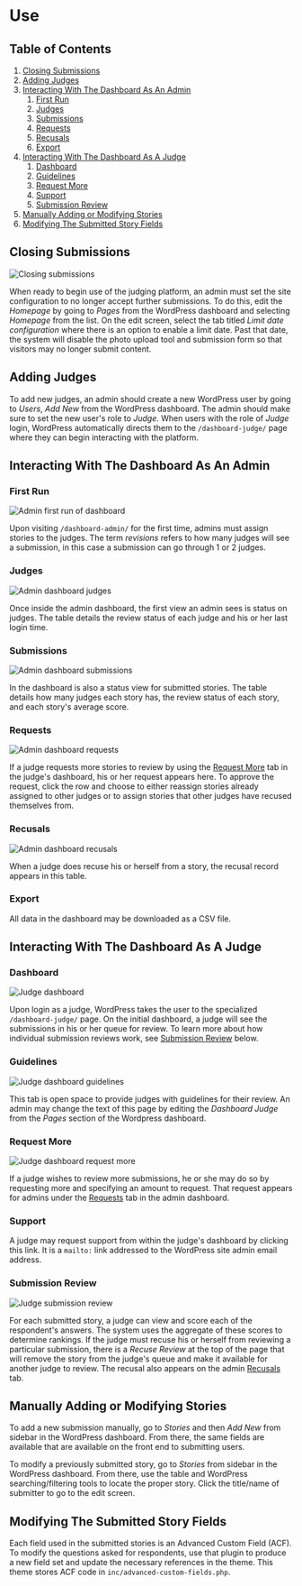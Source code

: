 # Use

## Table of Contents

1. [Closing Submissions](#closing-submissions)
2. [Adding Judges](#adding-judges)
3. [Interacting With The Dashboard As An Admin](#interacting-with-the-dashboard-as-an-admin)
   1. [First Run](#first-run)
   2. [Judges](#judges)
   3. [Submissions](#submissions)
   4. [Requests](#requests)
   5. [Recusals](#recusals)
   6. [Export](#export)
4. [Interacting With The Dashboard As A Judge](#interacting-with-the-dashboard-as-an-judge)
   1. [Dashboard](#dashboard)
   2. [Guidelines](#guidelines)
   3. [Request More](#request-more)
   4. [Support](#support)
   5. [Submission Review](#submission-review)
5. [Manually Adding or Modifying Stories](#manually-adding-or-modifying-stories)
6. [Modifying The Submitted Story Fields](#modifying-the-submitted-story-fields)

## Closing Submissions

![Closing submissions](use_adminclose.png)

When ready to begin use of the judging platform, an admin must set the site configuration to no longer accept further submissions. To do this, edit the _Homepage_ by going to _Pages_ from the WordPress dashboard and selecting _Homepage_ from the list. On the edit screen, select the tab titled _Limit date configuration_ where there is an option to enable a limit date. Past that date, the system will disable the photo upload tool and submission form so that visitors may no longer submit content.

## Adding Judges

To add new judges, an admin should create a new WordPress user by going to _Users_, _Add New_ from the WordPress dashboard. The admin should make sure to set the new user's role to _Judge_. When users with the role of _Judge_ login, WordPress automatically directs them to the `/dashboard-judge/` page where they can begin interacting with the platform.

## Interacting With The Dashboard As An Admin

### First Run

![Admin first run of dashboard](use_firstrun.png)

Upon visiting `/dashboard-admin/` for the first time, admins must assign stories to the judges. The term _revisions_ refers to how many judges will see a submission, in this case a submission can go through 1 or 2 judges.

### Judges

![Admin dashboard judges](use_adminjudges.png)

Once inside the admin dashboard, the first view an admin sees is status on judges. The table details the review status of each judge and his or her last login time.

### Submissions

![Admin dashboard submissions](use_adminsubmissions.png)

In the dashboard is also a status view for submitted stories. The table details how many judges each story has, the review status of each story, and each story's average score.

### Requests

![Admin dashboard requests](use_adminrequests.png)

If a judge requests more stories to review by using the [Request More](#request-more) tab in the judge's dashboard, his or her request appears here. To approve the request, click the row and choose to either reassign stories already assigned to other judges or to assign stories that other judges have recused themselves from.

### Recusals

![Admin dashboard recusals](use_adminrecuses.png)

When a judge does recuse his or herself from a story, the recusal record appears in this table.

### Export

All data in the dashboard may be downloaded as a CSV file.

## Interacting With The Dashboard As A Judge

### Dashboard

![Judge dashboard](use_judgedashboard.png)

Upon login as a judge, WordPress takes the user to the specialized `/dashboard-judge/` page. On the initial dashboard, a judge will see the submissions in his or her queue for review. To learn more about how individual submission reviews work, see [Submission Review](#submission-review) below.

### Guidelines

![Judge dashboard guidelines](use_judgeguidelines.png)

This tab is open space to provide judges with guidelines for their review. An admin may change the text of this page by editing the _Dashboard Judge_ from the  _Pages_ section of the Wordpress dashboard.

### Request More

![Judge dashboard request more](use_judgerequestmore.png)

If a judge wishes to review more submissions, he or she may do so by requesting more and specifying an amount to request. That request appears for admins under the [Requests](#requests) tab in the admin dashboard.

### Support

A judge may request support from within the judge's dashboard by clicking this link. It is a `mailto:` link addressed to the WordPress site admin email address.

### Submission Review

![Judge submission review](use_judgereview.png)

For each submitted story, a judge can view and score each of the respondent's answers. The system uses the aggregate of these scores to determine rankings. If the judge must recuse his or herself from reviewing a particular submission, there is a _Recuse Review_ at the top of the page that will remove the story from the judge's queue and make it available for another judge to review. The recusal also appears on the admin [Recusals](#recusals) tab.

## Manually Adding or Modifying Stories

To add a new submission manually, go to _Stories_ and then _Add New_ from sidebar in the WordPress dashboard. From there, the same fields are available that are available on the front end to submitting users.

To modify a previously submitted story, go to _Stories_ from sidebar in the WordPress dashboard. From there, use the table and WordPress searching/filtering tools to locate the proper story. Click the title/name of submitter to go to the edit screen.

## Modifying The Submitted Story Fields

Each field used in the submitted stories is an Advanced Custom Field (ACF). To modify the questions asked for respondents, use that plugin to produce a new field set and update the necessary references in the theme. This theme stores ACF code in `inc/advanced-custom-fields.php`.
